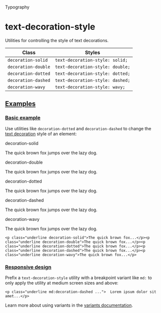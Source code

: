 Typography

# text-decoration-style

Utilities for controlling the style of text decorations.

| Class               | Styles                           |
| ------------------- | -------------------------------- |
| `decoration-solid`  | `text-decoration-style: solid;`  |
| `decoration-double` | `text-decoration-style: double;` |
| `decoration-dotted` | `text-decoration-style: dotted;` |
| `decoration-dashed` | `text-decoration-style: dashed;` |
| `decoration-wavy`   | `text-decoration-style: wavy;`   |

## [Examples](#examples)

### [Basic example](#basic-example)

Use utilities like `decoration-dotted` and `decoration-dashed` to change the [text decoration](/docs/text-decoration-line) style of an element:

decoration-solid

The quick brown fox jumps over the lazy dog.

decoration-double

The quick brown fox jumps over the lazy dog.

decoration-dotted

The quick brown fox jumps over the lazy dog.

decoration-dashed

The quick brown fox jumps over the lazy dog.

decoration-wavy

The quick brown fox jumps over the lazy dog.

```
<p class="underline decoration-solid">The quick brown fox...</p><p class="underline decoration-double">The quick brown fox...</p><p class="underline decoration-dotted">The quick brown fox...</p><p class="underline decoration-dashed">The quick brown fox...</p><p class="underline decoration-wavy">The quick brown fox...</p>
```

### [Responsive design](#responsive-design)

Prefix a `text-decoration-style` utility with a breakpoint variant like `md:` to only apply the utility at medium screen sizes and above:

```
<p class="underline md:decoration-dashed ...">  Lorem ipsum dolor sit amet...</p>
```

Learn more about using variants in the [variants documentation](/docs/hover-focus-and-other-states).
